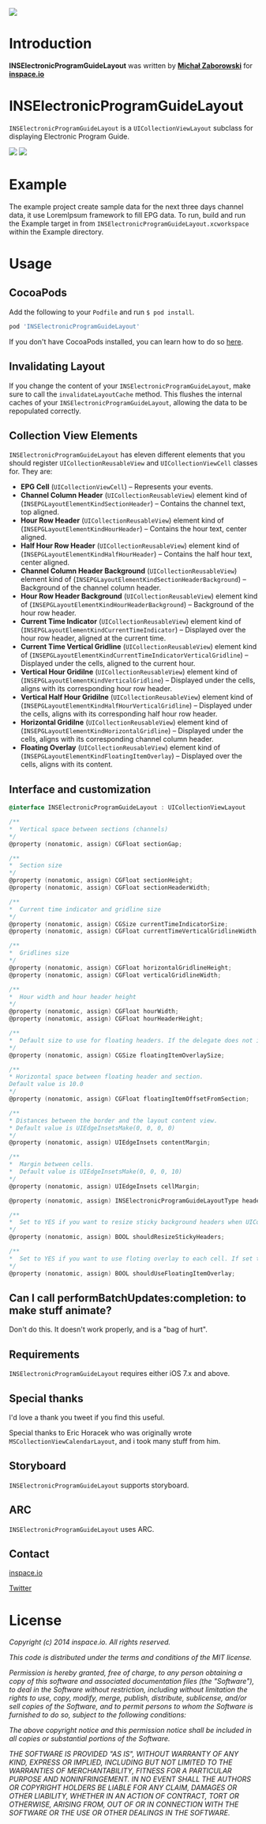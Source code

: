 [![](http://inspace.io/github-cover.jpg)](http://inspace.io)

# Introduction

**INSElectronicProgramGuideLayout** was written by **[Michał Zaborowski](https://github.com/m1entus)** for **[inspace.io](http://inspace.io)**

# INSElectronicProgramGuideLayout

`INSElectronicProgramGuideLayout` is a `UICollectionViewLayout` subclass for displaying Electronic Program Guide.

[![](https://raw.github.com/inspace-io/INSElectronicProgramGuideLayout/master/Screens/screen.png)](https://raw.github.com/inspace-io/INSElectronicProgramGuideLayout/master/Screens/screen.png)
[![](https://raw.github.com/inspace-io/INSElectronicProgramGuideLayout/master/Screens/animation.gif)](https://raw.github.com/inspace-io/INSElectronicProgramGuideLayout/master/Screens/animation.gif)

# Example

The example project create sample data for the next three days channel data, it use LoremIpsum framework to fill EPG data. To run, build and run the Example target in from `INSElectronicProgramGuideLayout.xcworkspace` within the Example directory.

# Usage


## CocoaPods

Add the following to your `Podfile` and run `$ pod install`.

``` ruby
pod 'INSElectronicProgramGuideLayout'
```

If you don't have CocoaPods installed, you can learn how to do so [here](http://cocoapods.org).


## Invalidating Layout

If you change the content of your `INSElectronicProgramGuideLayout`, make sure to call the `invalidateLayoutCache` method. This flushes the internal caches of your `INSElectronicProgramGuideLayout`, allowing the data to be repopulated correctly.

## Collection View Elements

`INSElectronicProgramGuideLayout` has eleven different elements that you should register `UICollectionReusableView` and `UICollectionViewCell` classes for. They are:

* **EPG Cell** (`UICollectionViewCell`)  – Represents your events.
* **Channel Column Header** (`UICollectionReusableView`) element kind of (`INSEPGLayoutElementKindSectionHeader`) – Contains the channel text, top aligned.
* **Hour Row Header** (`UICollectionReusableView`) element kind of (`INSEPGLayoutElementKindHourHeader`) – Contains the hour text, center aligned.
* **Half Hour Row Header** (`UICollectionReusableView`) element kind of (`INSEPGLayoutElementKindHalfHourHeader`) – Contains the half hour text, center aligned.
* **Channel Column Header Background** (`UICollectionReusableView`) element kind of (`INSEPGLayoutElementKindSectionHeaderBackground`) – Background of the channel column header.
* **Hour Row Header Background** (`UICollectionReusableView`) element kind of (`INSEPGLayoutElementKindHourHeaderBackground`) – Background of the hour row header.
* **Current Time Indicator** (`UICollectionReusableView`) element kind of (`INSEPGLayoutElementKindCurrentTimeIndicator`) – Displayed over the hour row header, aligned at the current time.
* **Current Time Vertical Gridline** (`UICollectionReusableView`) element kind of (`INSEPGLayoutElementKindCurrentTimeIndicatorVerticalGridline`) – Displayed under the cells, aligned to the current hour.
* **Vertical Hour Gridilne** (`UICollectionReusableView`) element kind of (`INSEPGLayoutElementKindVerticalGridline`) – Displayed under the cells, aligns with its corresponding hour row header.
* **Vertical Half Hour Gridilne** (`UICollectionReusableView`) element kind of (`INSEPGLayoutElementKindHalfHourVerticalGridline`) – Displayed under the cells, aligns with its corresponding half hour row header.
* **Horizontal Gridilne** (`UICollectionReusableView`) element kind of (`INSEPGLayoutElementKindHorizontalGridline`) – Displayed under the cells, aligns with its corresponding channel column header.
* **Floating Overlay** (`UICollectionReusableView`) element kind of (`INSEPGLayoutElementKindFloatingItemOverlay`) – Displayed over the cells, aligns with its  content.

## Interface and customization

```objective-c
@interface INSElectronicProgramGuideLayout : UICollectionViewLayout

/**
*  Vertical space between sections (channels)
*/
@property (nonatomic, assign) CGFloat sectionGap;

/**
*  Section size
*/
@property (nonatomic, assign) CGFloat sectionHeight;
@property (nonatomic, assign) CGFloat sectionHeaderWidth;

/**
*  Current time indicator and gridline size
*/
@property (nonatomic, assign) CGSize currentTimeIndicatorSize;
@property (nonatomic, assign) CGFloat currentTimeVerticalGridlineWidth;

/**
*  Gridlines size
*/
@property (nonatomic, assign) CGFloat horizontalGridlineHeight;
@property (nonatomic, assign) CGFloat verticalGridlineWidth;

/**
*  Hour width and hour header height
*/
@property (nonatomic, assign) CGFloat hourWidth;
@property (nonatomic, assign) CGFloat hourHeaderHeight;

/**
*  Default size to use for floating headers. If the delegate does not implement the collectionView:layout:sizeForFloatingItemOverlayAtIndexPath: method, the flow layout uses the value in this property to set the size of each floating header.
*/
@property (nonatomic, assign) CGSize floatingItemOverlaySize;

/**
* Horizontal space between floating header and section.
Default value is 10.0
*/
@property (nonatomic, assign) CGFloat floatingItemOffsetFromSection;

/**
* Distances between the border and the layout content view.
* Default value is UIEdgeInsetsMake(0, 0, 0, 0)
*/
@property (nonatomic, assign) UIEdgeInsets contentMargin;

/**
*  Margin between cells.
*  Default value is UIEdgeInsetsMake(0, 0, 0, 10)
*/
@property (nonatomic, assign) UIEdgeInsets cellMargin;

@property (nonatomic, assign) INSElectronicProgramGuideLayoutType headerLayoutType;

/**
*  Set to YES if you want to resize sticky background headers when UICollectionView bounces.
*/
@property (nonatomic, assign) BOOL shouldResizeStickyHeaders;

/**
*  Set to YES if you want to use floting overlay to each cell. If set to YES you have to register supplementaryViewOfKind INSEPGLayoutElementKindFloatingItemOverlay.
*/
@property (nonatomic, assign) BOOL shouldUseFloatingItemOverlay;

```

## Can I call performBatchUpdates:completion: to make stuff animate?

Don't do this. It doesn't work properly, and is a "bag of hurt".

## Requirements

`INSElectronicProgramGuideLayout` requires either iOS 7.x and above.

## Special thanks

I'd love a thank you tweet if you find this useful.

Special thanks to Eric Horacek who was originally wrote `MSCollectionViewCalendarLayout`, and i took many stuff from him.

## Storyboard

`INSElectronicProgramGuideLayout` supports storyboard.

## ARC

`INSElectronicProgramGuideLayout` uses ARC.

## Contact

[inspace.io](http://inspace.io)

[Twitter](https://twitter.com/inspace_io)

# License

*Copyright (c) 2014 inspace.io. All rights reserved.*

*This code is distributed under the terms and conditions of the MIT license.*

*Permission is hereby granted, free of charge, to any person obtaining a copy*
*of this software and associated documentation files (the "Software"), to deal*
*in the Software without restriction, including without limitation the rights*
*to use, copy, modify, merge, publish, distribute, sublicense, and/or sell*
*copies of the Software, and to permit persons to whom the Software is*
*furnished to do so, subject to the following conditions:*

*The above copyright notice and this permission notice shall be included in*
*all copies or substantial portions of the Software.*

*THE SOFTWARE IS PROVIDED "AS IS", WITHOUT WARRANTY OF ANY KIND, EXPRESS OR*
*IMPLIED, INCLUDING BUT NOT LIMITED TO THE WARRANTIES OF MERCHANTABILITY,*
*FITNESS FOR A PARTICULAR PURPOSE AND NONINFRINGEMENT. IN NO EVENT SHALL THE*
*AUTHORS OR COPYRIGHT HOLDERS BE LIABLE FOR ANY CLAIM, DAMAGES OR OTHER*
*LIABILITY, WHETHER IN AN ACTION OF CONTRACT, TORT OR OTHERWISE, ARISING FROM,*
*OUT OF OR IN CONNECTION WITH THE SOFTWARE OR THE USE OR OTHER DEALINGS IN*
*THE SOFTWARE.*

